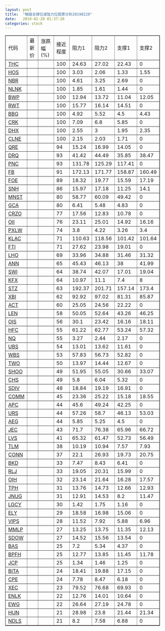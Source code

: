 ```yaml
---
layout: post
title:  "触碰支撑位或阻力位股票分析20190220"
date:   2019-02-20 01:37:26
categories: stock
---
```

<script type="text/javascript">
var stockList = []
stockList.push('gb_thc');
stockList.push('gb_hos');
stockList.push('gb_nbr');
stockList.push('gb_nlnk');
stockList.push('gb_bwp');
stockList.push('gb_rwt');
stockList.push('gb_bbg');
stockList.push('gb_crk');
stockList.push('gb_dhx');
stockList.push('gb_clne');
stockList.push('gb_qre');
stockList.push('gb_drq');
stockList.push('gb_pnc');
stockList.push('gb_fb');
stockList.push('gb_foe');
stockList.push('gb_snh');
stockList.push('gb_mnst');
stockList.push('gb_gca');
stockList.push('gb_crzo');
stockList.push('gb_oii');
stockList.push('gb_pxlw');
stockList.push('gb_klac');
stockList.push('gb_fti');
stockList.push('gb_lho');
stockList.push('gb_ann');
stockList.push('gb_swi');
stockList.push('gb_kfx');
stockList.push('gb_stz');
stockList.push('gb_xbi');
stockList.push('gb_act');
stockList.push('gb_len');
stockList.push('gb_ois');
stockList.push('gb_hfc');
stockList.push('gb_nq');
stockList.push('gb_ubs');
stockList.push('gb_wbs');
stockList.push('gb_two');
stockList.push('gb_shoo');
stockList.push('gb_chs');
stockList.push('gb_sdiv');
stockList.push('gb_comm');
stockList.push('gb_apc');
stockList.push('gb_urs');
stockList.push('gb_aeg');
stockList.push('gb_jec');
stockList.push('gb_lvs');
stockList.push('gb_tlm');
stockList.push('gb_conn');
stockList.push('gb_bkd');
stockList.push('gb_rlj');
stockList.push('gb_oih');
stockList.push('gb_tph');
stockList.push('gb_jnug');
stockList.push('gb_lgcy');
stockList.push('gb_ely');
stockList.push('gb_vips');
stockList.push('gb_mmlp');
stockList.push('gb_sdow');
stockList.push('gb_bas');
stockList.push('gb_bpfh');
stockList.push('gb_jcp');
stockList.push('gb_bita');
stockList.push('gb_cpe');
stockList.push('gb_xec');
stockList.push('gb_enlk');
stockList.push('gb_ewg');
stockList.push('gb_hun');
stockList.push('gb_ndls');
</script>
<table border="1">
 <tr>
 <td>代码</td>
 <td>最新价</td>
 <td>涨跌幅(%)</td>
 <td>接近程度</td>
 <td>阻力1</td>
 <td>阻力2</td>
 <td>支撑1</td>
 <td>支撑2</td>
</tr>
  <tr id="thc" class="red">
  <td><a href="http://stock.finance.sina.com.cn/usstock/quotes/THC.html" target="_blank">THC</a></td><td></td><td></td><td>100</td><td>24.63</td><td>27.02</td><td>22.43</td><td>0</td></tr>
  <tr id="hos" class="green">
  <td><a href="http://stock.finance.sina.com.cn/usstock/quotes/HOS.html" target="_blank">HOS</a></td><td></td><td></td><td>100</td><td>3.03</td><td>2.06</td><td>1.33</td><td>1.55</td></tr>
  <tr id="nbr" class="red">
  <td><a href="http://stock.finance.sina.com.cn/usstock/quotes/NBR.html" target="_blank">NBR</a></td><td></td><td></td><td>100</td><td>4.61</td><td>3.25</td><td>2.69</td><td>0</td></tr>
  <tr id="nlnk" class="red">
  <td><a href="http://stock.finance.sina.com.cn/usstock/quotes/NLNK.html" target="_blank">NLNK</a></td><td></td><td></td><td>100</td><td>1.85</td><td>1.61</td><td>1.44</td><td>0</td></tr>
  <tr id="bwp" class="green">
  <td><a href="http://stock.finance.sina.com.cn/usstock/quotes/BWP.html" target="_blank">BWP</a></td><td></td><td></td><td>100</td><td>12.94</td><td>13.72</td><td>11.04</td><td>12.05</td></tr>
  <tr id="rwt" class="red">
  <td><a href="http://stock.finance.sina.com.cn/usstock/quotes/RWT.html" target="_blank">RWT</a></td><td></td><td></td><td>100</td><td>15.77</td><td>16.14</td><td>14.51</td><td>0</td></tr>
  <tr id="bbg" class="red">
  <td><a href="http://stock.finance.sina.com.cn/usstock/quotes/BBG.html" target="_blank">BBG</a></td><td></td><td></td><td>100</td><td>4.92</td><td>5.52</td><td>4.5</td><td>4.43</td></tr>
  <tr id="crk" class="red">
  <td><a href="http://stock.finance.sina.com.cn/usstock/quotes/CRK.html" target="_blank">CRK</a></td><td></td><td></td><td>100</td><td>7.09</td><td>6.8</td><td>5.85</td><td>0</td></tr>
  <tr id="dhx" class="green">
  <td><a href="http://stock.finance.sina.com.cn/usstock/quotes/DHX.html" target="_blank">DHX</a></td><td></td><td></td><td>100</td><td>2.55</td><td>3</td><td>1.95</td><td>2.35</td></tr>
  <tr id="clne" class="red">
  <td><a href="http://stock.finance.sina.com.cn/usstock/quotes/CLNE.html" target="_blank">CLNE</a></td><td></td><td></td><td>100</td><td>2.15</td><td>2.03</td><td>1.71</td><td>0</td></tr>
  <tr id="qre" class="red">
  <td><a href="http://stock.finance.sina.com.cn/usstock/quotes/QRE.html" target="_blank">QRE</a></td><td></td><td></td><td>94</td><td>15.24</td><td>16.99</td><td>14.05</td><td>0</td></tr>
  <tr id="drq" class="green">
  <td><a href="http://stock.finance.sina.com.cn/usstock/quotes/DRQ.html" target="_blank">DRQ</a></td><td></td><td></td><td>93</td><td>41.42</td><td>44.49</td><td>35.85</td><td>38.47</td></tr>
  <tr id="pnc" class="red">
  <td><a href="http://stock.finance.sina.com.cn/usstock/quotes/PNC.html" target="_blank">PNC</a></td><td></td><td></td><td>93</td><td>131.78</td><td>125.29</td><td>117.41</td><td>0</td></tr>
  <tr id="fb" class="green">
  <td><a href="http://stock.finance.sina.com.cn/usstock/quotes/FB.html" target="_blank">FB</a></td><td></td><td></td><td>91</td><td>172.13</td><td>171.77</td><td>158.87</td><td>160.49</td></tr>
  <tr id="foe" class="green">
  <td><a href="http://stock.finance.sina.com.cn/usstock/quotes/FOE.html" target="_blank">FOE</a></td><td></td><td></td><td>89</td><td>18.32</td><td>19.77</td><td>15.59</td><td>17.19</td></tr>
  <tr id="snh" class="green">
  <td><a href="http://stock.finance.sina.com.cn/usstock/quotes/SNH.html" target="_blank">SNH</a></td><td></td><td></td><td>86</td><td>15.97</td><td>17.18</td><td>11.25</td><td>14.1</td></tr>
  <tr id="mnst" class="red">
  <td><a href="http://stock.finance.sina.com.cn/usstock/quotes/MNST.html" target="_blank">MNST</a></td><td></td><td></td><td>80</td><td>58.77</td><td>60.09</td><td>49.42</td><td>0</td></tr>
  <tr id="gca" class="green">
  <td><a href="http://stock.finance.sina.com.cn/usstock/quotes/GCA.html" target="_blank">GCA</a></td><td></td><td></td><td>80</td><td>6.41</td><td>5.48</td><td>4.83</td><td>0</td></tr>
  <tr id="crzo" class="red">
  <td><a href="http://stock.finance.sina.com.cn/usstock/quotes/CRZO.html" target="_blank">CRZO</a></td><td></td><td></td><td>77</td><td>17.56</td><td>12.83</td><td>10.78</td><td>0</td></tr>
  <tr id="oii" class="green">
  <td><a href="http://stock.finance.sina.com.cn/usstock/quotes/OII.html" target="_blank">OII</a></td><td></td><td></td><td>76</td><td>23.11</td><td>25.01</td><td>14.92</td><td>16.16</td></tr>
  <tr id="pxlw" class="red">
  <td><a href="http://stock.finance.sina.com.cn/usstock/quotes/PXLW.html" target="_blank">PXLW</a></td><td></td><td></td><td>74</td><td>3.8</td><td>4.22</td><td>3.26</td><td>3.4</td></tr>
  <tr id="klac" class="red">
  <td><a href="http://stock.finance.sina.com.cn/usstock/quotes/KLAC.html" target="_blank">KLAC</a></td><td></td><td></td><td>71</td><td>110.63</td><td>118.56</td><td>101.42</td><td>101.64</td></tr>
  <tr id="fti" class="red">
  <td><a href="http://stock.finance.sina.com.cn/usstock/quotes/FTI.html" target="_blank">FTI</a></td><td></td><td></td><td>71</td><td>27.62</td><td>23.98</td><td>19.01</td><td>0</td></tr>
  <tr id="lho" class="green">
  <td><a href="http://stock.finance.sina.com.cn/usstock/quotes/LHO.html" target="_blank">LHO</a></td><td></td><td></td><td>69</td><td>33.96</td><td>34.88</td><td>31.46</td><td>31.32</td></tr>
  <tr id="ann" class="red">
  <td><a href="http://stock.finance.sina.com.cn/usstock/quotes/ANN.html" target="_blank">ANN</a></td><td></td><td></td><td>65</td><td>45.43</td><td>46.13</td><td>38</td><td>41.99</td></tr>
  <tr id="swi" class="green">
  <td><a href="http://stock.finance.sina.com.cn/usstock/quotes/SWI.html" target="_blank">SWI</a></td><td></td><td></td><td>64</td><td>38.74</td><td>42.07</td><td>17.01</td><td>19.04</td></tr>
  <tr id="kfx" class="green">
  <td><a href="http://stock.finance.sina.com.cn/usstock/quotes/KFX.html" target="_blank">KFX</a></td><td></td><td></td><td>64</td><td>10.97</td><td>11.1</td><td>7.4</td><td>8</td></tr>
  <tr id="stz" class="green">
  <td><a href="http://stock.finance.sina.com.cn/usstock/quotes/STZ.html" target="_blank">STZ</a></td><td></td><td></td><td>63</td><td>192.37</td><td>201.71</td><td>157.14</td><td>173.4</td></tr>
  <tr id="xbi" class="green">
  <td><a href="http://stock.finance.sina.com.cn/usstock/quotes/XBI.html" target="_blank">XBI</a></td><td></td><td></td><td>62</td><td>92.92</td><td>97.02</td><td>81.31</td><td>85.87</td></tr>
  <tr id="act" class="green">
  <td><a href="http://stock.finance.sina.com.cn/usstock/quotes/ACT.html" target="_blank">ACT</a></td><td></td><td></td><td>60</td><td>25.05</td><td>24.56</td><td>22.22</td><td>0</td></tr>
  <tr id="len" class="red">
  <td><a href="http://stock.finance.sina.com.cn/usstock/quotes/LEN.html" target="_blank">LEN</a></td><td></td><td></td><td>58</td><td>50.05</td><td>52.64</td><td>43.26</td><td>46.25</td></tr>
  <tr id="ois" class="green">
  <td><a href="http://stock.finance.sina.com.cn/usstock/quotes/OIS.html" target="_blank">OIS</a></td><td></td><td></td><td>56</td><td>30.1</td><td>23.42</td><td>16.16</td><td>18.11</td></tr>
  <tr id="hfc" class="green">
  <td><a href="http://stock.finance.sina.com.cn/usstock/quotes/HFC.html" target="_blank">HFC</a></td><td></td><td></td><td>55</td><td>61.22</td><td>62.77</td><td>53.24</td><td>57.32</td></tr>
  <tr id="nq" class="green">
  <td><a href="http://stock.finance.sina.com.cn/usstock/quotes/NQ.html" target="_blank">NQ</a></td><td></td><td></td><td>55</td><td>3.27</td><td>2.44</td><td>2.17</td><td>0</td></tr>
  <tr id="ubs" class="red">
  <td><a href="http://stock.finance.sina.com.cn/usstock/quotes/UBS.html" target="_blank">UBS</a></td><td></td><td></td><td>54</td><td>13.01</td><td>13.62</td><td>11.61</td><td>0</td></tr>
  <tr id="wbs" class="red">
  <td><a href="http://stock.finance.sina.com.cn/usstock/quotes/WBS.html" target="_blank">WBS</a></td><td></td><td></td><td>53</td><td>57.83</td><td>56.73</td><td>52.82</td><td>0</td></tr>
  <tr id="two" class="red">
  <td><a href="http://stock.finance.sina.com.cn/usstock/quotes/TWO.html" target="_blank">TWO</a></td><td></td><td></td><td>50</td><td>13.97</td><td>14.44</td><td>12.67</td><td>0</td></tr>
  <tr id="shoo" class="green">
  <td><a href="http://stock.finance.sina.com.cn/usstock/quotes/SHOO.html" target="_blank">SHOO</a></td><td></td><td></td><td>49</td><td>51.95</td><td>55.05</td><td>30.66</td><td>33.07</td></tr>
  <tr id="chs" class="green">
  <td><a href="http://stock.finance.sina.com.cn/usstock/quotes/CHS.html" target="_blank">CHS</a></td><td></td><td></td><td>49</td><td>5.8</td><td>6.04</td><td>5.32</td><td>0</td></tr>
  <tr id="sdiv" class="green">
  <td><a href="http://stock.finance.sina.com.cn/usstock/quotes/SDIV.html" target="_blank">SDIV</a></td><td></td><td></td><td>48</td><td>18.84</td><td>19.19</td><td>16.91</td><td>0</td></tr>
  <tr id="comm" class="red">
  <td><a href="http://stock.finance.sina.com.cn/usstock/quotes/COMM.html" target="_blank">COMM</a></td><td></td><td></td><td>45</td><td>23.36</td><td>25.22</td><td>15.18</td><td>18.55</td></tr>
  <tr id="apc" class="red">
  <td><a href="http://stock.finance.sina.com.cn/usstock/quotes/APC.html" target="_blank">APC</a></td><td></td><td></td><td>44</td><td>45.6</td><td>49.24</td><td>42.25</td><td>0</td></tr>
  <tr id="urs" class="green">
  <td><a href="http://stock.finance.sina.com.cn/usstock/quotes/URS.html" target="_blank">URS</a></td><td></td><td></td><td>44</td><td>57.26</td><td>58.7</td><td>46.13</td><td>53.03</td></tr>
  <tr id="aeg" class="green">
  <td><a href="http://stock.finance.sina.com.cn/usstock/quotes/AEG.html" target="_blank">AEG</a></td><td></td><td></td><td>44</td><td>5.85</td><td>5.25</td><td>4.5</td><td>0</td></tr>
  <tr id="jec" class="red">
  <td><a href="http://stock.finance.sina.com.cn/usstock/quotes/JEC.html" target="_blank">JEC</a></td><td></td><td></td><td>43</td><td>71.7</td><td>76.38</td><td>65.96</td><td>66.72</td></tr>
  <tr id="lvs" class="red">
  <td><a href="http://stock.finance.sina.com.cn/usstock/quotes/LVS.html" target="_blank">LVS</a></td><td></td><td></td><td>41</td><td>65.32</td><td>61.47</td><td>52.73</td><td>56.49</td></tr>
  <tr id="tlm" class="green">
  <td><a href="http://stock.finance.sina.com.cn/usstock/quotes/TLM.html" target="_blank">TLM</a></td><td></td><td></td><td>38</td><td>10.19</td><td>10.94</td><td>7.57</td><td>7.93</td></tr>
  <tr id="conn" class="red">
  <td><a href="http://stock.finance.sina.com.cn/usstock/quotes/CONN.html" target="_blank">CONN</a></td><td></td><td></td><td>37</td><td>22.1</td><td>26.93</td><td>19.73</td><td>20.75</td></tr>
  <tr id="bkd" class="red">
  <td><a href="http://stock.finance.sina.com.cn/usstock/quotes/BKD.html" target="_blank">BKD</a></td><td></td><td></td><td>33</td><td>7.47</td><td>8.43</td><td>6.41</td><td>0</td></tr>
  <tr id="rlj" class="red">
  <td><a href="http://stock.finance.sina.com.cn/usstock/quotes/RLJ.html" target="_blank">RLJ</a></td><td></td><td></td><td>33</td><td>19.05</td><td>20.31</td><td>15.99</td><td>0</td></tr>
  <tr id="oih" class="green">
  <td><a href="http://stock.finance.sina.com.cn/usstock/quotes/OIH.html" target="_blank">OIH</a></td><td></td><td></td><td>32</td><td>23.14</td><td>21.64</td><td>16.28</td><td>17.57</td></tr>
  <tr id="tph" class="green">
  <td><a href="http://stock.finance.sina.com.cn/usstock/quotes/TPH.html" target="_blank">TPH</a></td><td></td><td></td><td>31</td><td>13.76</td><td>14.73</td><td>12.66</td><td>12.93</td></tr>
  <tr id="jnug" class="red">
  <td><a href="http://stock.finance.sina.com.cn/usstock/quotes/JNUG.html" target="_blank">JNUG</a></td><td></td><td></td><td>31</td><td>12.91</td><td>14.53</td><td>8.2</td><td>11.47</td></tr>
  <tr id="lgcy" class="red">
  <td><a href="http://stock.finance.sina.com.cn/usstock/quotes/LGCY.html" target="_blank">LGCY</a></td><td></td><td></td><td>30</td><td>1.42</td><td>1.75</td><td>1.16</td><td>0</td></tr>
  <tr id="ely" class="red">
  <td><a href="http://stock.finance.sina.com.cn/usstock/quotes/ELY.html" target="_blank">ELY</a></td><td></td><td></td><td>29</td><td>18.58</td><td>16.98</td><td>15.06</td><td>0</td></tr>
  <tr id="vips" class="green">
  <td><a href="http://stock.finance.sina.com.cn/usstock/quotes/VIPS.html" target="_blank">VIPS</a></td><td></td><td></td><td>28</td><td>11.52</td><td>7.92</td><td>5.88</td><td>6.96</td></tr>
  <tr id="mmlp" class="green">
  <td><a href="http://stock.finance.sina.com.cn/usstock/quotes/MMLP.html" target="_blank">MMLP</a></td><td></td><td></td><td>27</td><td>13.25</td><td>13.75</td><td>11.35</td><td>12.13</td></tr>
  <tr id="sdow" class="green">
  <td><a href="http://stock.finance.sina.com.cn/usstock/quotes/SDOW.html" target="_blank">SDOW</a></td><td></td><td></td><td>27</td><td>14.52</td><td>15.56</td><td>13.54</td><td>0</td></tr>
  <tr id="bas" class="red">
  <td><a href="http://stock.finance.sina.com.cn/usstock/quotes/BAS.html" target="_blank">BAS</a></td><td></td><td></td><td>25</td><td>7.2</td><td>5.34</td><td>4.37</td><td>0</td></tr>
  <tr id="bpfh" class="green">
  <td><a href="http://stock.finance.sina.com.cn/usstock/quotes/BPFH.html" target="_blank">BPFH</a></td><td></td><td></td><td>25</td><td>12.77</td><td>13.85</td><td>11.45</td><td>11.78</td></tr>
  <tr id="jcp" class="red">
  <td><a href="http://stock.finance.sina.com.cn/usstock/quotes/JCP.html" target="_blank">JCP</a></td><td></td><td></td><td>25</td><td>1.34</td><td>1.46</td><td>1.25</td><td>0</td></tr>
  <tr id="bita" class="red">
  <td><a href="http://stock.finance.sina.com.cn/usstock/quotes/BITA.html" target="_blank">BITA</a></td><td></td><td></td><td>24</td><td>18.41</td><td>19.88</td><td>17.15</td><td>0</td></tr>
  <tr id="cpe" class="red">
  <td><a href="http://stock.finance.sina.com.cn/usstock/quotes/CPE.html" target="_blank">CPE</a></td><td></td><td></td><td>24</td><td>7.78</td><td>8.47</td><td>6.18</td><td>0</td></tr>
  <tr id="xec" class="red">
  <td><a href="http://stock.finance.sina.com.cn/usstock/quotes/XEC.html" target="_blank">XEC</a></td><td></td><td></td><td>23</td><td>79.52</td><td>76.68</td><td>69.93</td><td>0</td></tr>
  <tr id="enlk" class="red">
  <td><a href="http://stock.finance.sina.com.cn/usstock/quotes/ENLK.html" target="_blank">ENLK</a></td><td></td><td></td><td>22</td><td>12.76</td><td>14.01</td><td>10.64</td><td>0</td></tr>
  <tr id="ewg" class="green">
  <td><a href="http://stock.finance.sina.com.cn/usstock/quotes/EWG.html" target="_blank">EWG</a></td><td></td><td></td><td>22</td><td>26.64</td><td>27.19</td><td>24.78</td><td>0</td></tr>
  <tr id="hun" class="green">
  <td><a href="http://stock.finance.sina.com.cn/usstock/quotes/HUN.html" target="_blank">HUN</a></td><td></td><td></td><td>21</td><td>28.98</td><td>23.8</td><td>21.44</td><td>21.34</td></tr>
  <tr id="ndls" class="red">
  <td><a href="http://stock.finance.sina.com.cn/usstock/quotes/NDLS.html" target="_blank">NDLS</a></td><td></td><td></td><td>21</td><td>8.2</td><td>7.58</td><td>6.88</td><td>0</td></tr>
</table>
